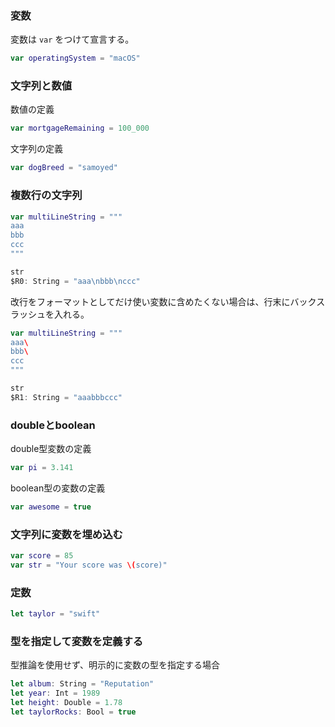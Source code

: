 ### 変数

変数は `var` をつけて宣言する。

```swift
var operatingSystem = "macOS"
```

### 文字列と数値

数値の定義

```swift
var mortgageRemaining = 100_000
```

文字列の定義

```swift
var dogBreed = "samoyed"
```

### 複数行の文字列

```swift
var multiLineString = """
aaa
bbb
ccc
"""

str
$R0: String = "aaa\nbbb\nccc"
```

改行をフォーマットとしてだけ使い変数に含めたくない場合は、行末にバックスラッシュを入れる。

```swift
var multiLineString = """
aaa\
bbb\
ccc
"""

str
$R1: String = "aaabbbccc"
```

### doubleとboolean

double型変数の定義

```swift
var pi = 3.141
```

boolean型の変数の定義

```swift
var awesome = true
```

### 文字列に変数を埋め込む

```swift
var score = 85
var str = "Your score was \(score)"
```

### 定数

```swift
let taylor = "swift"
```

### 型を指定して変数を定義する

型推論を使用せず、明示的に変数の型を指定する場合

```swift
let album: String = "Reputation"
let year: Int = 1989
let height: Double = 1.78
let taylorRocks: Bool = true
```
